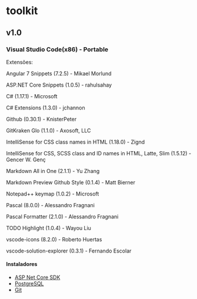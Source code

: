 # toolkit

## v1.0

### Visual Studio Code(x86) - Portable

Extensões:

Angular 7 Snippets (7.2.5) - Mikael Morlund

ASP.NET Core Snippets (1.0.5) - rahulsahay

C# (1.17.1) - Microsoft

C# Extensions (1.3.0) - jchannon

Github (0.30.1) - KnisterPeter

GitKraken Glo (1.1.0) - Axosoft, LLC

IntelliSense for CSS class names in HTML (1.18.0) - Zignd

IntelliSense for CSS, SCSS class and ID names in HTML, Latte, Slim (1.5.12) - Gencer W. Genç

Markdown All in One (2.1.1) - Yu Zhang

Markdown Preview Github Style (0.1.4) - Matt Bierner

Notepad++ keymap (1.0.2) - Microsoft

Pascal (8.0.0) - Alessandro Fragnani

Pascal Formatter (2.1.0) - Alessandro Fragnani

TODO Highlight (1.0.4) - Wayou Liu

vscode-icons (8.2.0) - Roberto Huertas

vscode-solution-explorer (0.3.1) - Fernando Escolar

#### Instaladores

- [ASP Net Core SDK](https://goo.gl/8D2pPQ)
- [PostgreSQL](https://goo.gl/qDoj9y)
- [Git](https://goo.gl/s99fT2)
